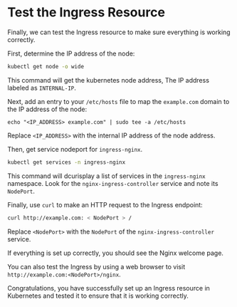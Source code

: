 # Test the Ingress Resource

Finally, we can test the Ingress resource to make sure everything is working correctly.

First, determine the IP address of the node:

```bash
kubectl get node -o wide
```

This command will get the kubernetes node address, The IP address labeled as `INTERNAL-IP`.

Next, add an entry to your `/etc/hosts` file to map the `example.com` domain to the IP address of the node:

```
echo "<IP_ADDRESS> example.com" | sudo tee -a /etc/hosts
```

Replace `<IP_ADDRESS>` with the internal IP address of the node address.

Then, get service nodeport for `ingress-nginx`.

```bash
kubectl get services -n ingress-nginx
```

This command will dcurisplay a list of services in the `ingress-nginx` namespace. Look for the `nginx-ingress-controller` service and note its `NodePort`.

Finally, use `curl` to make an HTTP request to the Ingress endpoint:

```bash
curl http://example.com: < NodePort > /
```

Replace `<NodePort>` with the `NodePort` of the `nginx-ingress-controller` service.

If everything is set up correctly, you should see the Nginx welcome page.

You can also test the Ingress by using a web browser to visit `http://example.com:<NodePort>/nginx`.

Congratulations, you have successfully set up an Ingress resource in Kubernetes and tested it to ensure that it is working correctly.
